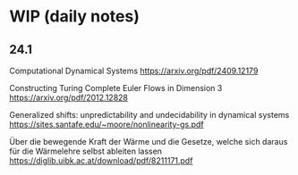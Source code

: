 # WIP (daily notes)

## 24.1

Computational Dynamical Systems
https://arxiv.org/pdf/2409.12179

Constructing Turing Complete Euler Flows in Dimension 3
https://arxiv.org/pdf/2012.12828

Generalized shifts: unpredictability and undecidability in dynamical systems
https://sites.santafe.edu/~moore/nonlinearity-gs.pdf

Über die bewegende Kraft der Wärme und die Gesetze,
welche sich daraus für die Wärmelehre selbst ableiten lassen
https://diglib.uibk.ac.at/download/pdf/8211171.pdf

